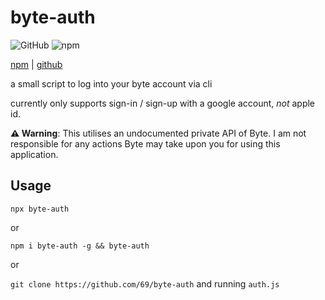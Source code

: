 # byte-auth
![GitHub](https://img.shields.io/github/license/69/byte-auth?style=flat-square) ![npm](https://img.shields.io/npm/v/byte-auth?style=flat-square)

[npm](https://www.npmjs.com/package/byte-auth) | [github](https://github.com/69/byte-auth)

a small script to log into your byte account via cli

currently only supports sign-in / sign-up with a google account, *not* apple id.

**⚠️ Warning**: This utilises an undocumented private API of Byte. I am not responsible for any actions Byte may take upon you for using this application.

## Usage
`npx byte-auth`

or 

`npm i byte-auth -g && byte-auth`

or 

`git clone https://github.com/69/byte-auth` and running `auth.js`
